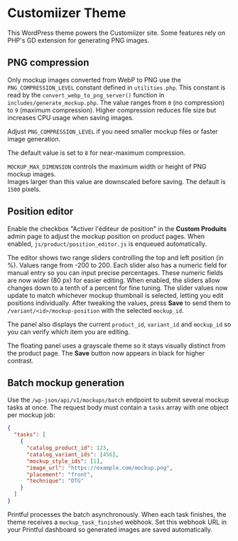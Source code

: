# Customiizer Theme

This WordPress theme powers the Customiizer site. Some features rely on PHP's GD extension for generating PNG images.

## PNG compression

Only mockup images converted from WebP to PNG use the `PNG_COMPRESSION_LEVEL` constant defined in `utilities.php`. This constant is read by the `convert_webp_to_png_server()` function in `includes/generate_mockup.php`. The value ranges from `0` (no compression) to `9` (maximum compression). Higher compression reduces file size but increases CPU usage when saving images.

Adjust `PNG_COMPRESSION_LEVEL` if you need smaller mockup files or faster image generation.

The default value is set to `8` for near-maximum compression.

`MOCKUP_MAX_DIMENSION` controls the maximum width or height of PNG mockup images.  
Images larger than this value are downscaled before saving. The default is `1500` pixels.

## Position editor

Enable the checkbox "Activer l'éditeur de position" in the **Custom Produits** admin page to adjust the mockup position on product pages. When enabled, `js/product/position_editor.js` is enqueued automatically.

The editor shows two range sliders controlling the top and left position (in %). Values range from -200 to 200. Each slider also has a numeric field for manual entry so you can input precise percentages. These numeric fields are now wider (80&nbsp;px) for easier editing. When enabled, the sliders allow changes down to a tenth of a percent for fine tuning. The slider values now update to match whichever mockup thumbnail is selected, letting you edit positions individually. After tweaking the values, press **Save** to send them to `/variant/<id>/mockup-position` with the selected `mockup_id`.

The panel also displays the current `product_id`, `variant_id` and `mockup_id` so you can verify which item you are editing.


The floating panel uses a grayscale theme so it stays visually distinct from the product page. The **Save** button now appears in black for higher contrast.

## Batch mockup generation

Use the `/wp-json/api/v1/mockups/batch` endpoint to submit several mockup tasks at once. The request body must contain a `tasks` array with one object per mockup job:

```json
{
  "tasks": [
    {
      "catalog_product_id": 123,
      "catalog_variant_ids": [456],
      "mockup_style_ids": [1],
      "image_url": "https://example.com/mockup.png",
      "placement": "front",
      "technique": "DTG"
    }
  ]
}
```

Printful processes the batch asynchronously. When each task finishes, the theme receives a `mockup_task_finished` webhook. Set this webhook URL in your Printful dashboard so generated images are saved automatically.
